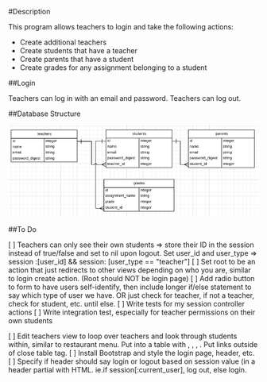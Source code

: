 #Description

This program allows teachers to login and take the following actions:

* Create additional teachers
* Create students that have a teacher
* Create parents that have a student
* Create grades for any assignment belonging to a student

##Login

Teachers can log in with an email and password. Teachers can log out.

##Database Structure

![alt tag](https://github.com/Ru-T/gradebook/blob/master/app/assets/images/database_structure.png)

##To Do


[ ] Teachers can only see their own students => store their ID in the session instead of true/false and set to nil upon logout. Set user_id and user_type => session :[user_id] && session: [user_type == "teacher"]
[ ] Set root to be an action that just redirects to other views depending on who you are, similar to login create action. (Root should NOT be login page)
[ ] Add radio button to form to have users self-identify, then include longer if/else statement to say which type of user we have. OR just check for teacher, if not a teacher, check for student, etc. until else.
[ ] Write tests for my session controller actions
[ ] Write integration test, especially for teacher permissions on their own students

[ ] Edit teachers view to loop over teachers and look through students within, similar to restaurant menu. Put into a table with <thead>, <tbody>, <td>, <tr>. Put links outside of close table tag.
[ ] Install Bootstrap and style the login page, header, etc.
[ ] Specify if header should say login or logout based on session value (in a header partial with HTML. ie.if session[:current_user], log out, else login.
